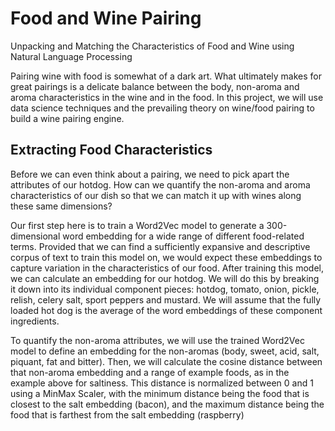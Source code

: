 # Food and Wine Pairing
Unpacking and Matching the Characteristics of Food and Wine using Natural Language Processing

Pairing wine with food is somewhat of a dark art. What ultimately makes for great pairings is a delicate balance between the body, non-aroma and aroma characteristics in the wine and in the food. 
In this project, we will use data science techniques and the prevailing theory on wine/food pairing to build a wine pairing engine.

## Extracting Food Characteristics
Before we can even think about a pairing, we need to pick apart the attributes of our hotdog. How can we quantify the non-aroma and aroma characteristics of our dish so that we can match it up with wines along these same dimensions?

Our first step here is to train a Word2Vec model to generate a 300-dimensional word embedding for a wide range of different food-related terms. Provided that we can find a sufficiently expansive and descriptive corpus of text to train this model on, we would expect these embeddings to capture variation in the characteristics of our food.
After training this model, we can calculate an embedding for our hotdog. We will do this by breaking it down into its individual component pieces: hotdog, tomato, onion, pickle, relish, celery salt, sport peppers and mustard. We will assume that the fully loaded hot dog is the average of the word embeddings of these component ingredients.

To quantify the non-aroma attributes, we will use the trained Word2Vec model to define an embedding for the non-aromas (body, sweet, acid, salt, piquant, fat and bitter). Then, we will calculate the cosine distance between that non-aroma embedding and a range of example foods, as in the example above for saltiness. This distance is normalized between 0 and 1 using a MinMax Scaler, with the minimum distance being the food that is closest to the salt embedding (bacon), and the maximum distance being the food that is farthest from the salt embedding (raspberry)
